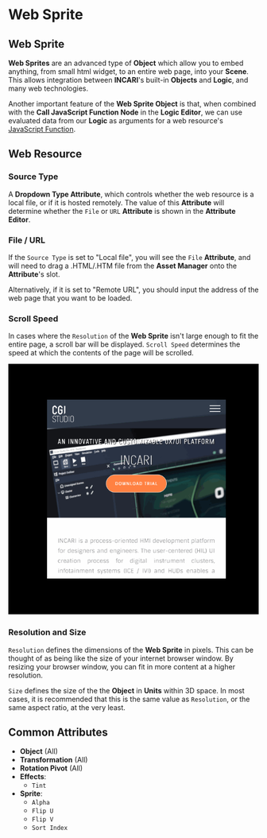 # Web Sprite

## Web Sprite

**Web Sprites** are an advanced type of **Object** which allow you to embed anything, from small html widget, to an entire web page, into your **Scene**. This allows integration between **INCARI**'s built-in **Objects** and **Logic**, and many web technologies.

Another important feature of the **Web Sprite Object** is that, when combined with the **Call JavaScript Function Node** in the **Logic Editor**, we can use evaluated data from our **Logic** as arguments for a web resource's [JavaScript Function](https://developer.mozilla.org/en-US/docs/Web/JavaScript/Guide/Functions).

## Web Resource

### Source Type

A **Dropdown Type Attribute**, which controls whether the web resource is a local file, or if it is hosted remotely. The value of this **Attribute** will determine whether the `File` or `URL` **Attribute** is shown in the **Attribute Editor**.

### File / URL

If the `Source Type` is set to "Local file", you will see the `File` **Attribute**, and will need to drag a .HTML/.HTM file from the **Asset Manager** onto the **Attribute**'s slot.

Alternatively, if it is set to "Remote URL", you should input the address of the web page that you want to be loaded.

### Scroll Speed

In cases where the `Resolution` of the **Web Sprite** isn't large enough to fit the entire page, a scroll bar will be displayed. `Scroll Speed` determines the speed at which the contents of the page will be scrolled.

![](../../.gitbook/assets/web-sprite.gif)

### Resolution and Size

`Resolution` defines the dimensions of the **Web Sprite** in pixels. This can be thought of as being like the size of your internet browser window. By resizing your browser window, you can fit in more content at a higher resolution.

`Size` defines the size of the the **Object** in **Units** within 3D space. In most cases, it is recommended that this is the same value as `Resolution`, or the same aspect ratio, at the very least.

## Common Attributes

* **Object** \(All\)
* **Transformation** \(All\)
* **Rotation Pivot** \(All\)
* **Effects**:
  * `Tint`
* **Sprite**:
  * `Alpha`
  * `Flip U`
  * `Flip V`
  * `Sort Index`

